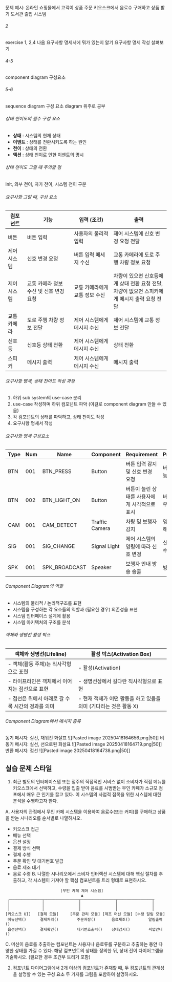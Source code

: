 문제 예시: 
온라인 쇼핑몰에서 고객이 상품 주문
키오스크에서 음료수 구매하고 상품 받기
도서관 출입 시스템
###### 2
exercise 1, 2,4 나옴
요구사항 명세서에 뭐가 있는지 알기
요구사항 명세 작성 살펴보기
###### 4-5
component diagram 구성요소
###### 5-6
sequence diagram 구성 요소
diagram 위주로 공부
###### 상태 천이도의 필수 구성 요소
- **상태** : 시스템의 현재 상태
- **이벤트** : 상태를 전환시키도록 하는 원인
- **천이** : 상태의 전환
- **액션** : 상태 천이로 인한 이벤트의 명시
###### 상태 천이도 그릴 때 주의할 점
Init, 외부 천이, 자가 천이, 시스템 천이 구분
###### 요구사항 그릴 때, 구성 요소
| 컴포넌트   | 기능                      | 입력 (조건)           | 출력                                                       |
| ------ | ----------------------- | ----------------- | -------------------------------------------------------- |
| 버튼     | 버튼 입력                   | 사용자의 물리적 입력       | 제어 시스템에 신호 변경 요청 전달                                      |
| 제어 시스템 | 신호 변경 요청                | 버튼 입력 메세지 수신      | 교통 카메라에 도로 주행 차량 정보 요청                                   |
| 제어 시스템 | 교통 카메라 정보 수신 및 신호 변경 요청 | 교통 카메라에게 교통 정보 수신 | 차량이 있으면 신호등에게 상태 전환 요청 전달,<br>차량이 없으면 스피커에게 메시지 출력 요청 전달 |
| 교통 카메라 | 도로 주행 차량 정보 전달          | 제어 시스템에게 메시지 수신   | 제어 시스템에 교통 정보 전달                                         |
| 신호등    | 신호등 상태 전환               | 제어 시스템에게 메시지 수신   | 상태 전환                                                    |
| 스피커    | 메시지 출력                  | 제어 시스템에게 메시지 수신   | 메시지 출력                                                   |
###### 요구사항 명세, 상태 천이도 작성 과정
1. 하위 sub system의 use-case 분리
2. use-case 작성하며 하위 컴포넌트 파악 (이걸로 component diagram 만들 수 있음)
3. 각 컴포넌트의 상태를 파악하고, 상태 천이도 작성
4. 요구사항 명세서 작성
###### 요구사항 명세 구성요소
| Type | Num | Name          | Component      | Requirement               | Precondition  |
| ---- | --- | ------------- | -------------- | ------------------------- | ------------- |
| BTN  | 001 | BTN_PRESS     | Button         | 버튼 입력 감지 및 신호 변경 요청       | 버튼이 작동 가능해야 함 |
| BTN  | 002 | BTN_LIGHT_ON  | Button         | 버튼이 눌린 상태를 사용자에게 시각적으로 표시 | 버튼이 눌린 경우     |
| CAM  | 001 | CAM_DETECT    | Traffic Camera | 차량 및 보행자 감지               | 영상 처리 가능해야 함  |
| SIG  | 001 | SIG_CHANGE    | Signal Light   | 제어 시스템의 명령에 따라 신호 변경      | 신호 변경 요청 수신   |
| SPK  | 001 | SPK_BROADCAST | Speaker        | 보행자 안내 방송 송출              | 방송 요청 수신      |
###### Component Diagram의 역할
- 시스템의 물리적 / 논리적구조를 표현
- 시스템을 구성하는 각 요소들의 역할과 (필요한 경우) 의존성을 표현
- 시스템 인터페이스 설계에 활용
- 시스템 아키텍처의 구조를 분석
###### 객체와 생명선 활성 박스

| **객체와 생명선(Lifeline)**         | **활성 박스(Activation Box)**                |
| ----------------------------- | ---------------------------------------- |
| - 객체(활동 주체)는 직사각형으로 표현        | - 활성(Activation)                         |
| - 라이프라인은 객체에서 이어지는 점선으로 표현    | - 생명선상에서 길다란 직사각형으로 표현                   |
| - 점선은 위에서 아래로 갈 수록 시간의 경과를 의미 | - 현재 객체가 어떤 활동을 하고 있음을 의미 (기다리는 것은 활동 X) |
###### Component Diagram에서 메시지 종류
동기 메시지: 실선, 채워진 화살표        ![[Pasted image 20250418164656.png|50]]
비동기 메시지: 실선, 선으로된 화살표  ![[Pasted image 20250418164719.png|50]]
반환 메시지: 점선                              ![[Pasted image 20250418164738.png|50]]
## 실습 문제 스타일

1.	최근 별도의 인터페이스탭 또는 점주의 직접적인 서비스 없이 소비자가 직접 메뉴를 키오스크에서 선택하고, 수령을 입출 받아 음료를 시범받는 무인 카페가 소규모 점포에서 매우 큰 인기를 끌고 있다. 이 시스템의 사업적 접목을 위한 시스템에 대한 분석을 수행하고자 한다.

A. 사용자의 관점에서 무인 카페 시스템을 이용하여 음료수(또는 커피)를 구매하고 상품을 받는 시나리오를 순서별로 나열하시오.
- 키오스크 접근
- 메뉴 선택
- 옵션 설정
- 결제 방식 선택
- 결제 수행
- 주문 확인 및 대기번호 발급
- 음료 제조 대기
- 음료 수령
B. 나열한 시나리오에서 소비자 인터랙션 시스템에 대해 핵심 절차를 추출하고, 각 시스템이 가져야 할 핵심 컴포넌트를 트리 형태로 표현하시오.
```
                        [무인 카페 제어 시스템]
                                 ▲
 ┌──────────────┬───────────────┬───────────────┬───────────────┬
 │              │               │               │               │               
 │              │               │               │               │               
[키오스크 UI]   [결제 모듈]     [주문 관리 모듈] [제조 머신 모듈] [수령 알림 모듈]
 메뉴선택()      결제처리()        주문저장()       음료제조()        알림출력()
 옵션선택()      결제확인()        대기번호출력()    상태감시()        픽업안내()
```

C. 머신이 음료를 추출하는 컴포넌트는 사용자나 음료류를 구분하고 추출하는 동안 다양한 상태를 가질 수 있다. 해당 컴포넌트의 상태를 정의한 뒤, 상태 전이 다이어그램을 기술하시오. (필요한 경우 조건부 트리거 포함)

2.	컴포넌트 다이어그램에서 2개 이상의 컴포넌트가 존재할 때, 두 컴포넌트의 관계성을 설명할 수 있는 구성 요소 두 가지를 그림을 포함하여 설명하시오.


